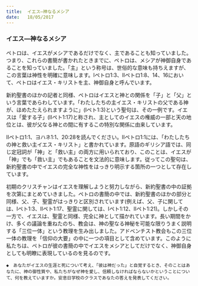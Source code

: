 ```yaml
---
title:  イエス―神なるメシア
date:   18/05/2017
---
```


### イエス―神なるメシア

ペトロは、イエスがメシアであるだけでなく、主であることも知っていました。つまり、これらの書簡が書かれたときまでに、ペトロは、メシアが神御自身であることを知っていました。「主」という称号は、世俗的な意味も持ちえますが、この言葉は神性を明確に意味します。Iペトロ1:3、IIペトロ1:8、14、16において、ペトロはイエス・キリストを主、神御自身と呼んでいます。

新約聖書のほかの記者と同様、ペトロはイエスと神との関係を「子」と「父」という言葉であらわしています。「わたしたちの主イエス・キリストの父である神が、ほめたたえられますように」(Iペト1:3)という聖句は、その一例です。イエスは「愛する子」(IIペト1:17)と称され、主としてのイエスの権威の一部と天の地位とは、彼が父なる神との間に有するこの特別な関係に由来しています。

IIペトロ1:1、ヨハネ1:1、20:28を読んでください。IIペトロ1:1には、「わたしたちの神と救い主イエス・キリスト」と書かれています。原語のギリシア語では、同じ定冠詞が「神」と「救い主」の両方に用いられており、このことは、イエスが「神」でも「救い主」でもあることを文法的に意味します。従ってこの聖句は、新約聖書の中でイエスの完全な神性をはっきり明示する箇所の一つとして存在しています。

初期のクリスチャンはイエスを理解しようと努力しながら、新約聖書の中の証拠を次第にまとめていきました。ペトロの書簡の中では、新約聖書のほかの部分と同様、父、子、聖霊がはっきりと区別されています(例えば、父、子に関しては、Iペト1:3、IIペト1:17、聖霊に関しては、Iペト1:12、IIペト1:21)。しかしその一方で、イエスは、聖霊と同様、完全に神として描かれています。長い期間をかけ、多くの議論を重ねたのち、教会は、神の聖なる神秘を可能な限りうまく説明する「三位一体」という教理を生み出しました。アドベンチスト教会もこの三位一体の教理を「信仰の大要」の中に一つの項目として含めています。このように私たちは、ペトロが彼の書簡の中でイエスをメシアとしてだけでなく、神御自身としても明瞭に表現しているのを見るのです。

`◆　あなたがイエスの生涯と死について考え、「彼は神だった」と自覚するとき、そのことはあなたに、神の御性質や、私たちがなぜ神を愛し、信頼しなければならないかということについて、何を教えていますか。安息日学校のクラスであなたの答えを発表してください。`
